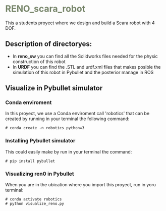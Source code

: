 # <font color="#78866b"> RENO_scara_robot</font>
This a students proyect where we design and build a Scara robot with 4 DOF.

## **Description of directoryes:**
- In **reno_sw** you can find all the Solidworks files needed for the physic construction of this robot
- In **URDF** you can find the .STL and urdf.xml files that makes posible the simulation of this robot in Pybullet and the posterior manage in ROS

## Visualize in Pybullet simulator
### Conda enviroment
In this proyect, we use a Conda enviroment call 'robotics' that can be created by running in your terminal the following command:
```
# conda create -n robotics python=3
```
### Installing Pybullet simulator
This could easily make by run in your terminal the command:
```
# pip install pybullet
```
### Visualizing ren0 in Pybullet 
When you are in the ubication where you import this proyect, run in yoru terminal:
```
# conda activate robotics
# python visualize_reno.py
```
